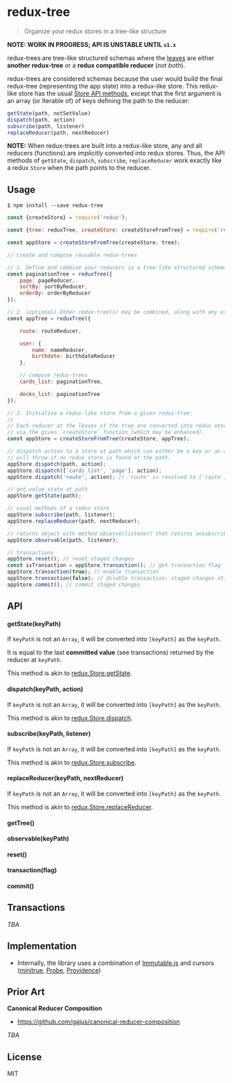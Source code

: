 # redux-tree

> Organize your redux stores in a tree-like structure 

**NOTE: WORK IN PROGRESS; API IS UNSTABLE UNTIL `v1.x`**

redux-trees are tree-like structured schemas where the [leaves](https://en.wikipedia.org/wiki/Tree_(data_structure)#Terminologies_used_in_Trees) are either **another redux-tree** or a **redux compatible reducer** (*not both*).

redux-trees are considered schemas because the user would build the final redux-tree (representing the app state) into a redux-like store. This redux-like store has the usual [Store API methods](https://github.com/rackt/redux/blob/master/docs/api/Store.md#store-methods), except that the first argument is an array (or Iterable of) of keys defining the path to the reducer:

```js
getState(path, notSetValue)
dispatch(path, action)
subscribe(path, listener)
replaceReducer(path, nextReducer)
```

**NOTE:** When redux-trees are built into a redux-like store, any and all reducers (functions) are *implicitly* converted into redux stores. Thus, the API methods of `getState`, `dispatch`, `subscribe`, `replaceReducer` work exactly like a redux `Store` when the path points to the reducer.

## Usage

```
$ npm install --save redux-tree
```

```js
const {createStore} = require('redux');

const {tree: reduxTree, createStore: createStoreFromTree} = require('redux-tree');

const appStore = createStoreFromTree(createStore, tree);

// create and compose reusable redux-trees

// 1. Define and combine your reducers in a tree-like structured schema:
const paginationTree = reduxTree({
    page: pageReducer,
    sortBy: sortByReducer,
    orderBy: orderByReducer
});

// 2. (optional) Other redux-tree(s) may be combined, along with any other reducers:
const appTree = reduxTree({

    route: routeReducer,

    user: {
        name: nameReducer,
        birthdate: birthdateReducer
    },

    // compose redux-trees
    cards_list: paginationTree,

    decks_list: paginationTree
});

// 3. Initialize a redux-like store from a given redux-tree:
// 
// Each reducer at the leaves of the tree are converted into redux stores 
// via the given `createStore` function (which may be enhanced).
const appStore = createStoreFromTree(createStore, appTree);

// dispatch action to a store at path which can either be a key or an array of keys.
// will throw if no redux store is found at the path.
appStore.dispatch(path, action);
appStore.dispatch(['cards_list', 'page'], action);
appStore.dispatch('route', action); // 'route' is resolved to ['route']

// get value state at path
appStore.getState(path);

// usual methods of a redux store
appStore.subscribe(path, listener);
appStore.replaceReducer(path, nextReducer);

// returns object with method observe(listener) that returns unsubscribe()
appStore.observable(path, listener);

// transactions
appStore.reset(); // reset staged changes
const isTransaction = appStore.transaction(); // get transaction flag
appStore.transaction(true); // enable transaction
appStore.transaction(false); // disable transaction; staged changes still persist
appStore.commit(); // commit staged changes

```

## API

#### getState(keyPath)

If `keyPath` is not an `Array`, it will be converted into `[keyPath]` as the `keyPath`.

It is equal to the last **committed value** (see transactions) returned by the reducer at `keyPath`.

This method is akin to [redux.Store.getState](https://github.com/rackt/redux/blob/master/docs/api/Store.md#getstate).

#### dispatch(keyPath, action)

If `keyPath` is not an `Array`, it will be converted into `[keyPath]` as the `keyPath`.

This method is akin to [redux.Store.dispatch](https://github.com/rackt/redux/blob/master/docs/api/Store.md#dispatch).

#### subscribe(keyPath, listener)

If `keyPath` is not an `Array`, it will be converted into `[keyPath]` as the `keyPath`.

This method is akin to [redux.Store.subscribe](https://github.com/rackt/redux/blob/master/docs/api/Store.md#subscribelistener).

#### replaceReducer(keyPath, nextReducer)

If `keyPath` is not an `Array`, it will be converted into `[keyPath]` as the `keyPath`.

This method is akin to [redux.Store.replaceReducer](https://github.com/rackt/redux/blob/master/docs/api/Store.md#replacereducernextreducer).

#### getTree()

#### observable(keyPath)

#### reset()

#### transaction(flag)

#### commit()

## Transactions

*TBA*

## Implementation

- Internally, the library uses a combination of [Immutable.js](https://github.com/facebook/immutable-js) and cursors ([minitrue](https://github.com/dashed/minitrue), [Probe](https://github.com/dashed/probe), [Providence](https://github.com/dashed/providence))

## Prior Art

**Canonical Reducer Composition**

- https://github.com/gajus/canonical-reducer-composition



*TBA*

## License

MIT
